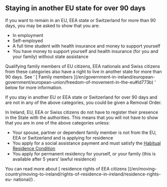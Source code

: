 ##  Staying in another EU state for over 90 days

If you want to remain in an EU, EEA state or Switzerland for more than 90
days, you may be asked to show that you are:

  * In employment 
  * Self-employed 
  * A full time student with health insurance and money to support yourself 
  * You have money to support yourself and health insurance (for you and your family) without state assistance 

Qualifying family members of EU citizens, EEA nationals and Swiss citizens
from these categories also have a right to live in another state for more than
90 days. See ‘ [ Family members ](/en/government-in-ireland/european-
government/european-union/freedom-of-movement-in-the-eu#ld773b) ’ below for
more information.

If you stay in another EU or EEA state or Switzerland for over 90 days and are
not in any of the above categories, you could be given a Removal Order.

In Ireland, EU, EEA or Swiss citizens do not have to register their presence
in the State with the authorities. This means that you will not have to show
that you are in one of the above categories unless:

  * Your spouse, partner or dependent family member is not from the EU, EEA or Switzerland and is applying for residence 
  * You apply for a social assistance payment and must satisfy the [ Habitual Residence Condition ](/en/social-welfare/irish-social-welfare-system/social-assistance-payments/habitual-residence-condition/)
  * You apply for permanent residency for yourself, or your family (this is available after 5 years’ lawful residence) 

You can read more about [ residence rights of EEA citizens ](/en/moving-
country/moving-to-ireland/rights-of-residence-in-ireland/residence-rights-eu-
national/) .

